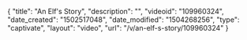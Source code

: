 {
    "title": "An Elf's Story",
    "description": "",
    "videoid": "109960324",
    "date_created": "1502517048",
    "date_modified": "1504268256",
    "type": "captivate",
    "layout": "video",
    "url": "\/v\/an-elf-s-story\/109960324"
}